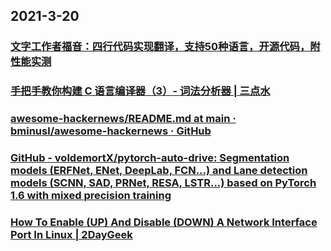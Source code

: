 
## 2021-3-20

### [文字工作者福音：四行代码实现翻译，支持50种语言，开源代码，附性能实测](https://juejin.cn/post/6940986438594854925)

### [手把手教你构建 C 语言编译器（3）- 词法分析器 | 三点水](https://lotabout.me/2015/write-a-C-interpreter-3/)

### [awesome-hackernews/README.md at main · bminusl/awesome-hackernews · GitHub](https://github.com/bminusl/awesome-hackernews/blob/main/README.md)

### [GitHub - voldemortX/pytorch-auto-drive: Segmentation models (ERFNet, ENet, DeepLab, FCN...) and Lane detection models (SCNN, SAD, PRNet, RESA, LSTR...) based on PyTorch 1.6 with mixed precision training](https://github.com/voldemortX/pytorch-auto-drive)

### [How To Enable (UP) And Disable (DOWN) A Network Interface Port In Linux | 2DayGeek](https://www.2daygeek.com/enable-disable-up-down-nic-network-interface-port-linux/)